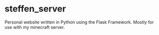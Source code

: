 steffen_server
==============

Personal website written in Python using the Flask Framework.
Mostly for use with my minecraft server.
